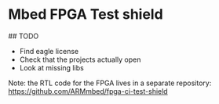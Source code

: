 # Mbed FPGA Test shield

## TODO
* Find eagle license
* Check that the projects actually open
* Look at missing libs


Note: the RTL code for the FPGA lives in a separate repository: https://github.com/ARMmbed/fpga-ci-test-shield
